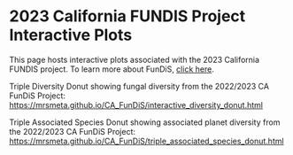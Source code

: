 # 2023 California FUNDIS Project Interactive Plots

This page hosts interactive plots associated with the 2023 California FUNDIS project. To learn more about FunDiS, [click here](https://fundis.org/).

Triple Diversity Donut showing fungal diversity from the 2022/2023 CA FunDiS Project:
https://mrsmeta.github.io/CA_FunDiS/interactive_diversity_donut.html

Triple Associated Species Donut showing associated planet diversity from the 2022/2023 CA FunDiS Project:
https://mrsmeta.github.io/CA_FunDiS/triple_associated_species_donut.html
